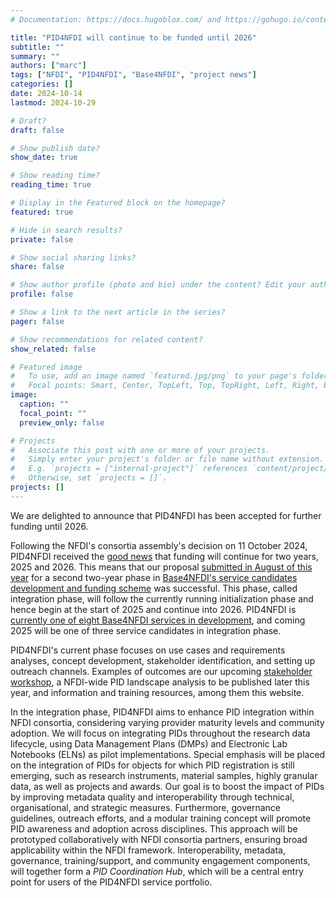 ```yaml
---
# Documentation: https://docs.hugoblox.com/ and https://gohugo.io/content-management/

title: "PID4NFDI will continue to be funded until 2026"
subtitle: ""
summary: ""
authors: ["marc"]
tags: ["NFDI", "PID4NFDI", "Base4NFDI", "project news"]
categories: []
date: 2024-10-14
lastmod: 2024-10-29

# Draft?
draft: false

# Show publish date?
show_date: true

# Show reading time?
reading_time: true

# Display in the Featured block on the homepage?
featured: true

# Hide in search results?
private: false

# Show social sharing links?
share: false

# Show author profile (photo and bio) under the content? Edit your author profiles in the content/authors/ folder. Then reference their folder names with the authors front matter option above.
profile: false

# Show a link to the next article in the series?
pager: false

# Show recommendations for related content?
show_related: false

# Featured image
#   To use, add an image named `featured.jpg/png` to your page's folder.
#   Focal points: Smart, Center, TopLeft, Top, TopRight, Left, Right, BottomLeft, Bottom, BottomRight.
image:
  caption: ""
  focal_point: ""
  preview_only: false

# Projects
#   Associate this post with one or more of your projects.
#   Simply enter your project's folder or file name without extension.
#   E.g. `projects = ["internal-project"]` references `content/project/deep-learning/index.md`.
#   Otherwise, set `projects = []`.
projects: []
---
```


We are delighted to announce that PID4NFDI has been accepted for further funding until 2026.

<!--more-->

Following the NFDI's consortia assembly's decision on 11 October 2024, PID4NFDI received the [good news](https://www.nfdi.de/new-funding-approved-for-basic-services-rdmtraining4nfdi-pid4nfdi-and-ts4nfdi/?lang=en) that funding will continue for two years, 2025 and 2026. This means that our proposal [submitted in August of this year](https://base4nfdi.de/overview-submission-rounds) for a second two-year phase in [Base4NFDI's service candidates development and funding scheme](https://base4nfdi.de/process/decision-making) was successful. This phase, called integration phase, will follow the currently running initialization phase and hence begin at the start of 2025 and continue into 2026. PID4NFDI is [currently one of eight Base4NFDI services in development](https://base4nfdi.de/projects), and coming 2025 will be one of three service candidates in integration phase.

PID4NFDI's current phase focuses on use cases and requirements analyses, concept development, stakeholder identification, and setting up outreach channels. Examples of outcomes are our upcoming [stakeholder workshop](./events/2024-pid4nfdistakeholderworkshop/), a NFDI-wide PID landscape analysis to be published later this year, and information and training resources, among them this website.

In the integration phase, PID4NFDI aims to enhance PID integration within NFDI consortia, considering varying provider maturity levels and community adoption. We will focus on integrating PIDs throughout the research data lifecycle, using Data Management Plans (DMPs) and Electronic Lab Notebooks (ELNs) as pilot implementations. Special emphasis will be placed on the integration of PIDs for objects for which PID registration is still emerging, such as research instruments, material samples, highly granular data, as well as projects and awards. Our goal is to boost the impact of PIDs by improving metadata quality and interoperability through technical, organisational, and strategic measures. Furthermore, governance guidelines, outreach efforts, and a modular training concept will promote PID awareness and adoption across disciplines. This approach will be prototyped collaboratively with NFDI consortia partners, ensuring broad applicability within the NFDI framework. Interoperability, metadata, governance, training/support, and community engagement components, will together form a _PID Coordination Hub_, which will be a central entry point for users of the PID4NFDI service portfolio.